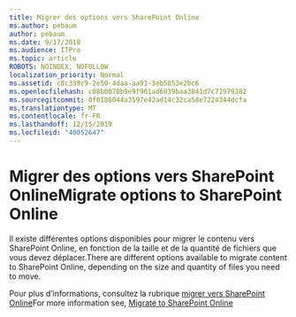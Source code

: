```yaml
---
title: Migrer des options vers SharePoint Online
ms.author: pebaum
author: pebaum
ms.date: 9/17/2018
ms.audience: ITPro
ms.topic: article
ROBOTS: NOINDEX, NOFOLLOW
localization_priority: Normal
ms.assetid: c8c339c9-2e50-4daa-aa91-3eb5053e2bc6
ms.openlocfilehash: c08b0070b9e9f961ad6039baa3841d7c71979382
ms.sourcegitcommit: 0f0186044a3597e42ad14c32ca58e7224344dcfa
ms.translationtype: MT
ms.contentlocale: fr-FR
ms.lasthandoff: 12/15/2019
ms.locfileid: "40052647"
---
```

# <a name="migrate-options-to-sharepoint-online"></a><span data-ttu-id="10ac8-102">Migrer des options vers SharePoint Online</span><span class="sxs-lookup"><span data-stu-id="10ac8-102">Migrate options to SharePoint Online</span></span>

<span data-ttu-id="10ac8-103">Il existe différentes options disponibles pour migrer le contenu vers SharePoint Online, en fonction de la taille et de la quantité de fichiers que vous devez déplacer.</span><span class="sxs-lookup"><span data-stu-id="10ac8-103">There are different options available to migrate content to SharePoint Online, depending on the size and quantity of files you need to move.</span></span>
  
<span data-ttu-id="10ac8-104">Pour plus d’informations, consultez la rubrique [migrer vers SharePoint Online](https://go.microsoft.com/fwlink/?linkid-2022029)</span><span class="sxs-lookup"><span data-stu-id="10ac8-104">For more information see, [Migrate to SharePoint Online](https://go.microsoft.com/fwlink/?linkid-2022029)</span></span>
  

